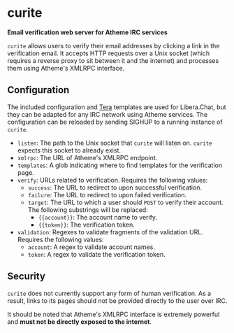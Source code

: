# curite

__Email verification web server for Atheme IRC services__

`curite` allows users to verify their email addresses by clicking a link in the verification email.
It accepts HTTP requests over a Unix socket (which requires a reverse proxy to sit between it and the internet)
and processes them using Atheme's XMLRPC interface.

## Configuration

The included configuration and [Tera](https://keats.github.io/tera/docs/) templates are used for Libera.Chat,
but they can be adapted for any IRC network using Atheme services.
The configuration can be reloaded by sending SIGHUP to a running instance of `curite`.

* `listen`: The path to the Unix socket that `curite` will listen on. `curite` expects this socket to already exist.
* `xmlrpc`: The URL of Atheme's XMLRPC endpoint.
* `templates`: A glob indicating where to find templates for the verification page.
* `verify`: URLs related to verification. Requires the following values:
  * `success`: The URL to redirect to upon successful verification.
  * `failure`: The URL to redirect to upon failed verification.
  * `target`: The URL to which a user should `POST` to verify their account. The following substrings will be replaced:
      * `{{account}}`: The account name to verify.
      * `{{token}}`: The verification token.
* `validation`: Regexes to validate fragments of the validation URL. Requires the following values:
  * `account`: A regex to validate account names.
  * `token`: A regex to validate the verification token.

## Security

`curite` does not currently support any form of human verification.
As a result, links to its pages should not be provided directly to the user over IRC.

It should be noted that Atheme's XMLRPC interface is extremely powerful and
**must not be directly exposed to the internet**.
